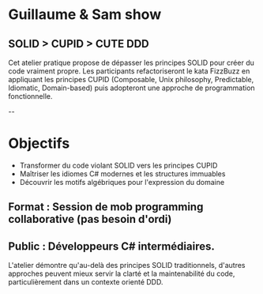 # Guillaume & Sam show
## SOLID > CUPID > CUTE DDD

Cet atelier pratique propose de dépasser les principes SOLID pour créer du code vraiment propre. Les participants refactoriseront le kata FizzBuzz en appliquant les principes CUPID (Composable, Unix philosophy, Predictable, Idiomatic, Domain-based) puis adopteront une approche de programmation fonctionnelle.

--

# Objectifs

- Transformer du code violant SOLID vers les principes CUPID
- Maîtriser les idiomes C# modernes et les structures immuables
- Découvrir les motifs algébriques pour l'expression du domaine

## Format : Session de mob programming collaborative (pas besoin d'ordi)
## Public : Développeurs C# intermédiaires.

L'atelier démontre qu'au-delà des principes SOLID traditionnels, d'autres approches peuvent mieux servir la clarté et la maintenabilité du code, particulièrement dans un contexte orienté DDD.
